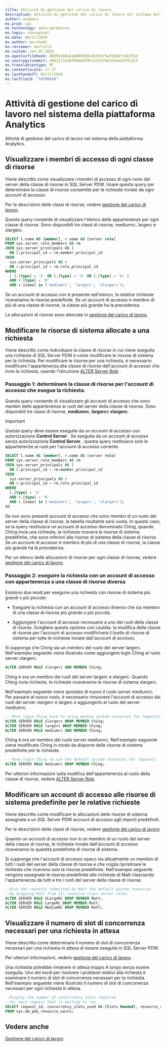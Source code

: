 ```yaml
---
title: Attività di gestione del carico di lavoro
description: Attività di gestione del carico di lavoro nel sistema della piattaforma Analytics.
author: mzaman1
ms.prod: sql
ms.technology: data-warehouse
ms.topic: conceptual
ms.date: 04/17/2018
ms.author: murshedz
ms.reviewer: martinle
ms.custom: seo-dt-2019
ms.openlocfilehash: 88d95eb0a2e0805930cb5f01f5af05b8fc6b3f2e
ms.sourcegitcommit: e042272a38fb646df05152c676e5cbeae3f9cd13
ms.translationtype: MT
ms.contentlocale: it-IT
ms.lasthandoff: 04/27/2020
ms.locfileid: "74399410"
---
```

# <a name="workload-management-tasks-in-analytics-platform-system"></a>Attività di gestione del carico di lavoro nel sistema della piattaforma Analytics
Attività di gestione del carico di lavoro nel sistema della piattaforma Analytics.

## <a name="view-login-members-of-each-resource-class"></a>Visualizzare i membri di accesso di ogni classe di risorse
Viene descritto come visualizzare i membri di accesso di ogni ruolo del server della classe di risorse in SQL Server PDW. Usare questa query per determinare la classe di risorse consentite per le richieste inviate da ogni account di accesso.  
  
Per le descrizioni delle classi di risorse, vedere [gestione del carico di lavoro](workload-management.md).  
  
Questa query consente di visualizzare l'elenco delle appartenenze per ogni classe di risorse. Sono disponibili tre classi di risorse, mediumrc, largerc e xlargerc.  
  
```sql  
SELECT l.name AS [member], r.name AS [server role]  
FROM sys.server_role_members AS rm  
JOIN sys.server_principals AS l  
  ON l.principal_id = rm.member_principal_id  
JOIN  
  sys.server_principals AS r  
  ON r.principal_id = rm.role_principal_id  
WHERE  
  ( l.[type] = 'S' OR l.[type] = 'U' OR l.[type] = 'G' )  
  AND r.[type] = 'R'  
  AND r.[name] in ('mediumrc', 'largerc', 'xlargerc');  
```  
  
Se un account di accesso non è presente nell'elenco, le relative richieste riceveranno le risorse predefinite. Se un account di accesso è membro di più di una classe di risorse, la classe più grande ha la precedenza.  
  
Le allocazioni di risorse sono elencate in [gestione del carico di lavoro](workload-management.md).  
  
## <a name="change-the-system-resources-allocated-to-a-request"></a>Modificare le risorse di sistema allocate a una richiesta
Viene descritto come individuare la classe di risorse in cui viene eseguita una richiesta di SQL Server PDW e come modificare le risorse di sistema per la richiesta. Per modificare le risorse per una richiesta, è necessario modificare l'appartenenza alla classe di risorse dell'account di accesso che invia la richiesta, usando l'istruzione [ALTER Server Role](../t-sql/statements/alter-server-role-transact-sql.md) .  
  
### <a name="step-1-determine-the-resource-class-for-the-login-running-the-request"></a>Passaggio 1: determinare la classe di risorse per l'account di accesso che esegue la richiesta.  
Questa query consente di visualizzare gli account di accesso che sono membri delle appartenenze ai ruoli del server della classe di risorse. Sono disponibili tre classi di risorse, **mediumrc**, **largerc**e **xlargerc**.  
  
> [!IMPORTANT]  
> Questa query deve essere eseguita da un account di accesso con autorizzazione **Control Server** . Se eseguita da un account di accesso senza autorizzazione **Control Server** , questa query restituisce solo le appartenenze ai ruoli per l'account di accesso corrente.  
  
```sql  
SELECT l.name AS [member], r.name AS [server role]  
FROM sys.server_role_members AS rm  
JOIN sys.server_principals AS l  
  ON l.principal_id = rm.member_principal_id  
JOIN  
  sys.server_principals AS r  
  ON r.principal_id = rm.role_principal_id  
WHERE  
  l.[type] = 'S'   
  AND r.[type] = 'R'  
  AND r.[name] in ('mediumrc', 'largerc', 'xlargerc');  
GO  
```  
  
Se non sono presenti account di accesso che sono membri di un ruolo del server della classe di risorse, la tabella risultante sarà vuota. In questo caso, se la query restituisce un account di accesso denominato Ching, quando Ching invia una richiesta, la richiesta riceverà le risorse di sistema predefinite, che sono inferiori alle risorse di sistema della classe di risorse. Se un account di accesso è membro di più di una classe di risorse, la classe più grande ha la precedenza.  
  
Per un elenco delle allocazioni di risorse per ogni classe di risorse, vedere [gestione del carico di lavoro](workload-management.md).  
  
### <a name="step-2-run-the-request-under-a-login-with-different-resource-class-membership"></a>Passaggio 2: eseguire la richiesta con un account di accesso con appartenenza a una classe di risorse diversa  
Esistono due modi per eseguire una richiesta con risorse di sistema più grandi o più piccole:  
  
-   Eseguire la richiesta con un account di accesso diverso che sia membro di una classe di risorse più grande o più piccola.  
  
-   Aggiungere l'account di accesso necessario a uno dei ruoli della classe di risorse. Scegliere questa opzione con cautela. la modifica della classe di risorse per l'account di accesso modificherà il livello di risorse di sistema per tutte le richieste inviate dall'account di accesso.  
  
Si supponga che Ching sia un membro del ruolo del server largerc. Nell'esempio seguente viene illustrato come aggiungere login Ching al ruolo server xlargerc.  
  
```sql  
ALTER SERVER ROLE xlargerc ADD MEMBER Ching;  
```  
  
Ching è ora un membro dei ruoli del server largerc e xlargerc. Quando Ching invia richieste, le richieste riceveranno le risorse di sistema xlargerc.  
  
Nell'esempio seguente viene spostato di nuovo il ruolo server mediumrc.  Per passare al nuovo ruolo, è necessario rimuovere l'account di accesso dai ruoli del server xlargerc e largerc e aggiungerlo al ruolo del server mediumrc.  
  
```sql  
-- Move login Ching back to using medium system resources for requests.  
ALTER SERVER ROLE xlargerc DROP MEMBER Ching;  
ALTER SERVER ROLE largerc DROP MEMBER Ching;  
ALTER SERVER ROLE mediumrc ADD MEMBER Ching;  
```  
  
Ching è ora un membro del ruolo server mediumrc.  Nell'esempio seguente viene modificato Ching in modo da disporre delle risorse di sistema predefinite per le richieste.  
  
```sql  
-- Move login Ching to use the default system resources for requests.  
ALTER SERVER ROLE mediumrc DROP MEMBER Ching;  
```  
  
Per ulteriori informazioni sulla modifica dell'appartenenza al ruolo della classe di risorse, vedere [ALTER Server Role](../t-sql/statements/alter-server-role-transact-sql.md).  

## <a name="change-a-login-to-the-default-system-resources-for-its-requests"></a>Modificare un account di accesso alle risorse di sistema predefinite per le relative richieste
Viene descritto come modificare le allocazioni delle risorse di sistema assegnate a un SQL Server PDW account di accesso agli importi predefiniti. 
  
Per le descrizioni delle classi di risorse, vedere [gestione del carico di lavoro](workload-management.md)  
  
Quando un account di accesso non è un membro di un ruolo del server della classe di risorse, le richieste inviate dall'account di accesso riceveranno la quantità predefinita di risorse di sistema.  
  
Si supponga che l'account di accesso opaco sia attualmente un membro di tutti i ruoli del server della classe di risorse e che voglia ripristinare le richieste che ricevono solo le risorse predefinite.  Nell'esempio seguente vengono assegnate le risorse predefinite alle richieste di Matt rilasciando l'appartenenza da tutti e tre i ruoli del server della classe di risorse.  
  
```sql  
--Give the requests submitted by Matt the default system resources   
--by dropping Matt from all resource class server roles.  
ALTER SERVER ROLE XLargeRC DROP MEMBER Matt;  
ALTER SERVER ROLE LargeRC DROP MEMBER Matt;  
ALTER SERVER ROLE MediumRC DROP MEMBER Matt;  
```  
  
## <a name="display-the-number-of-concurrency-slots-needed-for-a-waiting-request"></a>Visualizzare il numero di slot di concorrenza necessari per una richiesta in attesa
Viene descritto come determinare il numero di slot di concorrenza necessari per una richiesta in attesa di essere eseguita in SQL Server PDW.  
  
Per ulteriori informazioni, vedere [gestione del carico di lavoro](workload-management.md).  
  
Una richiesta potrebbe rimanere in attesa troppo A lungo senza essere eseguita. Uno dei modi per risolvere i problemi relativi alla richiesta è esaminare il numero di slot di concorrenza necessari per la richiesta.  Nell'esempio seguente viene illustrato il numero di slot di concorrenza necessari per ogni richiesta in attesa.  
  
```sql  
--Display the number of concurrency slots required   
--for each request that is waiting to run.  
SELECT request_id, concurrency_slots_used AS [Slots Needed], resource_class AS [Resource Class]  
FROM sys.dm_pdw_resource_waits;  
```  
  
  
## <a name="see-also"></a>Vedere anche  
[Gestione del carico di lavoro](workload-management.md)  
  
